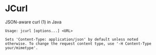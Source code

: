 # JCurl
JSON-aware curl (1) in Java

```
Usage: jcurl [options...] <URL>

Sets 'Content-Type: application/json' by default unless noted otherwise. To change the request content type, use '-H Content-Type your/mimetype'.
